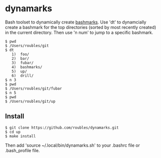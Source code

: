 # dynamarks

Bash toolset to dynamically create [bashmarks](https://github.com/huyng/bashmarks). Use 'dt' to dynamcially create a bashmark for the top directories (sorted by most recently created) in the current directory. Then use 'n num' to jump to a specific bashmark.

```
$ pwd
$ /Users/roubles/git
$ dt
   1)  foo/          
   2)  bar/         
   3)  fubar/  
   4)  bashmarks/         
   5)  up/                 
   6)  drill/
$ n 3
$ pwd
$ /Users/roubles/git/fubar
$ n 5
$ pwd
$ /Users/roubles/git/up
```

## Install

```
$ git clone https://github.com/roubles/dynamarks.git
$ cd up
$ make install
```

Then add 'source ~/.local/bin/dynamarks.sh' to your .bashrc file or .bash_profile file.
